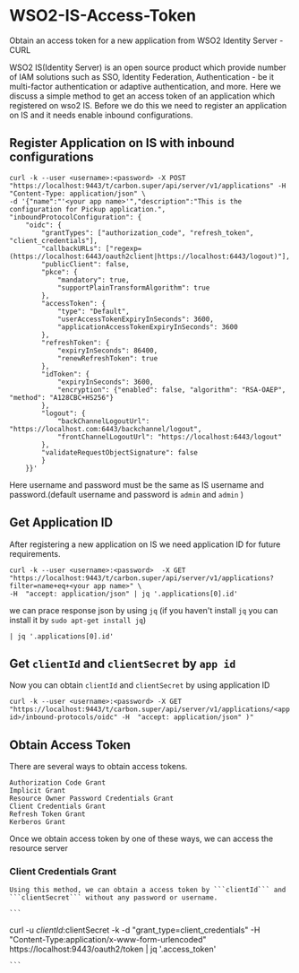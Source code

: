 # WSO2-IS-Access-Token
Obtain an access token for a new application from WSO2 Identity Server - CURL

WSO2 IS(Identity Server) is an open source product which provide number of IAM solutions such as SSO, Identity Federation, Authentication - be it multi-factor authentication or adaptive authentication, and more.
	Here we discuss a simple method to get an access token of an application which registered on wso2 IS. Before we do this we need to register an application on IS and it needs enable inbound configurations.
## Register Application on IS with inbound configurations
```curl
curl -k --user <username>:<password> -X POST "https://localhost:9443/t/carbon.super/api/server/v1/applications" -H  "Content-Type: application/json" \
-d '{"name":"'<your app name>'","description":"This is the configuration for Pickup application.",     "inboundProtocolConfiguration": { 
    "oidc": { 
        "grantTypes": ["authorization_code", "refresh_token", "client_credentials"],  
        "callbackURLs": ["regexp=(https://localhost:6443/oauth2client|https://localhost:6443/logout)"],  
        "publicClient": false,  
        "pkce": { 
            "mandatory": true,  
            "supportPlainTransformAlgorithm": true 
        },  
        "accessToken": { 
            "type": "Default",  
            "userAccessTokenExpiryInSeconds": 3600,  
            "applicationAccessTokenExpiryInSeconds": 3600 
        },  
        "refreshToken": { 
            "expiryInSeconds": 86400,  
            "renewRefreshToken": true 
        },  
        "idToken": { 
            "expiryInSeconds": 3600,  
            "encryption": {"enabled": false, "algorithm": "RSA-OAEP", "method": "A128CBC+HS256"} 
        },  
        "logout": { 
            "backChannelLogoutUrl": "https://localhost.com:6443/backchannel/logout",  
            "frontChannelLogoutUrl": "https://localhost:6443/logout" 
        },  
        "validateRequestObjectSignature": false 
        } 
    }}'
```
Here username and password must be the same as IS username and password.(default username and password is ```admin``` and ```admin``` )

## Get Application ID
After registering a new application on IS we need application ID for future requirements.

```
curl -k --user <username>:<password>  -X GET "https://localhost:9443/t/carbon.super/api/server/v1/applications?filter=name+eq+<your app name>" \
-H  "accept: application/json" | jq '.applications[0].id'

```
we can prace response json by using ```jq```
(if you haven't install ```jq``` you can install it by ```sudo apt-get install jq```)

```| jq '.applications[0].id'```

## Get ```clientId``` and ```clientSecret``` by ```app id```

Now you can obtain ```clientId``` and ```clientSecret``` by using application ID

```curl -k --user <username>:<password> -X GET "https://localhost:9443/t/carbon.super/api/server/v1/applications/<app id>/inbound-protocols/oidc" -H  "accept: application/json" )"```

## Obtain Access Token 
There are several ways to obtain access tokens.

    Authorization Code Grant
    Implicit Grant
    Resource Owner Password Credentials Grant
    Client Credentials Grant
    Refresh Token Grant
    Kerberos Grant

 Once we obtain access token by one of these ways, we can access the resource server

### Client Credentials Grant

    Using this method, we can obtain a access token by ```clientId``` and ```clientSecret``` without any password or username. 

    ```
curl -u $clientId:$clientSecret -k -d "grant_type=client_credentials" -H "Content-Type:application/x-www-form-urlencoded" \
   https://localhost:9443/oauth2/token | jq '.access_token'

    ```